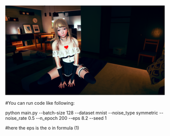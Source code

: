 ![1](https://github.com/codesubmiter/b3124134/blob/master/data/AI_2020-01-24-12-57-44-715.png)




#You can run code like following:

python main.py --batch-size 128 --dataset mnist --noise_type symmetric --noise_rate 0.5 --n_epoch 200 --eps 8.2 --seed 1

#here the eps is the o in formula (1)
